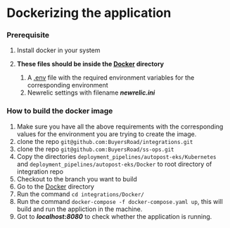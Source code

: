 # Dockerizing the application

### Prerequisite

1. Install docker in your system

2. **These files should be inside the [Docker](.) directory**

    1. A [.env](.env.example) file with the required environment variables for the corresponding environment
    2. Newrelic settings with filename __*newrelic.ini*__


### How to build the docker image

1. Make sure you have all the above requirements with the corresponding values for the environment you are trying to create the image.
2. clone the repo `git@github.com:BuyersRoad/integrations.git`
3. clone the repo `git@github.com:BuyersRoad/ss-ops.git`
4. Copy the directories `deployment_pipelines/autopost-eks/Kubernetes` and `deployment_pipelines/autopost-eks/Docker` to root directory of integration repo
5. Checkout to the branch you want to build
6. Go to the [Docker](.) directory
7. Run the command `cd integrations/Docker/`
8. Run the command `docker-compose -f docker-compose.yaml up`, this will build and run the appliction in the machine.
9. Got to __*localhost:8080*__ to check whether the application is running.